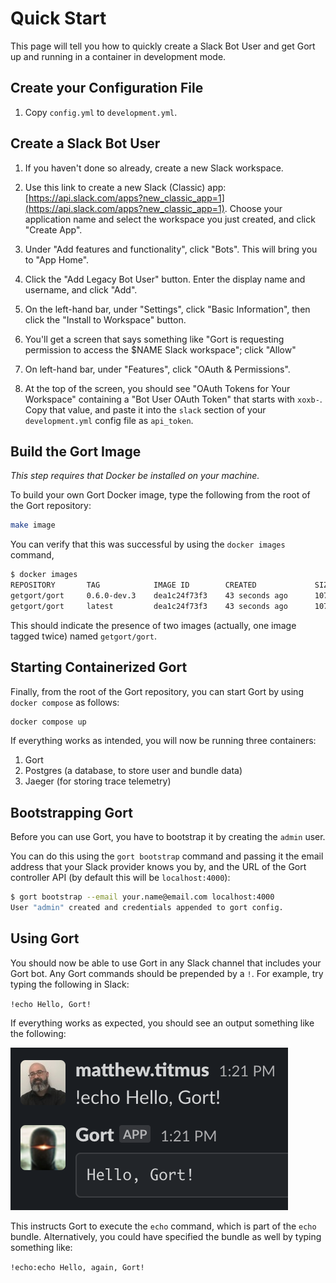 # Quick Start

This page will tell you how to quickly create a Slack Bot User and get Gort up and running in a container in development mode.

## Create your Configuration File

1. Copy `config.yml` to `development.yml`.

## Create a Slack Bot User

1. If you haven't done so already, create a new Slack workspace.

1. Use this link to create a new Slack (Classic) app: [https://api.slack.com/apps?new_classic_app=1](https://api.slack.com/apps?new_classic_app=1). Choose your application name and select the workspace you just created, and click "Create App".

1. Under "Add features and functionality", click "Bots". This will bring you to "App Home".

1. Click the "Add Legacy Bot User" button. Enter the display name and username, and click "Add".

1. On the left-hand bar, under "Settings", click "Basic Information", then click the "Install to Workspace" button.

1. You'll get a screen that says something like "Gort is requesting permission to access the $NAME Slack workspace"; click "Allow"

1. On left-hand bar, under "Features", click "OAuth & Permissions".

1. At the top of the screen, you should see "OAuth Tokens for Your Workspace" containing a "Bot User OAuth Token" that starts with `xoxb-`. Copy that value, and paste it into the `slack` section of your `development.yml` config file as `api_token`.

## Build the Gort Image

_This step requires that Docker be installed on your machine._

To build your own Gort Docker image, type the following from the root of the Gort repository:

```bash
make image
```

You can verify that this was successful by using the `docker images` command,

```bash
$ docker images
REPOSITORY       TAG            IMAGE ID        CREATED             SIZE
getgort/gort     0.6.0-dev.3    dea1c24f73f3    43 seconds ago      107MB
getgort/gort     latest         dea1c24f73f3    43 seconds ago      107MB
```

This should indicate the presence of two images (actually, one image tagged twice) named `getgort/gort`.

## Starting Containerized Gort

Finally, from the root of the Gort repository, you can start Gort by using `docker compose` as follows:

```bash
docker compose up
```

If everything works as intended, you will now be running three containers: 

1. Gort
2. Postgres (a database, to store user and bundle data)
3. Jaeger (for storing trace telemetry)

## Bootstrapping Gort

Before you can use Gort, you have to bootstrap it by creating the `admin` user.

You can do this using the `gort bootstrap` command and passing it the email address that your Slack provider knows you by, and the URL of the Gort controller API (by default this will be `localhost:4000`):

```bash
$ gort bootstrap --email your.name@email.com localhost:4000
User "admin" created and credentials appended to gort config.
```

## Using Gort

You should now be able to use Gort in any Slack channel that includes your Gort bot. Any Gort commands should be prepended by a `!`. For example, try typing the following in Slack:

`!echo Hello, Gort!`

If everything works as expected, you should see an output something like the following:

![Hello, Gort!](images/hello-gort.png "Hello, Gort!")

This instructs Gort to execute the `echo` command, which is part of the `echo` bundle. Alternatively, you could have specified the bundle as well by typing something like:

`!echo:echo Hello, again, Gort!`

